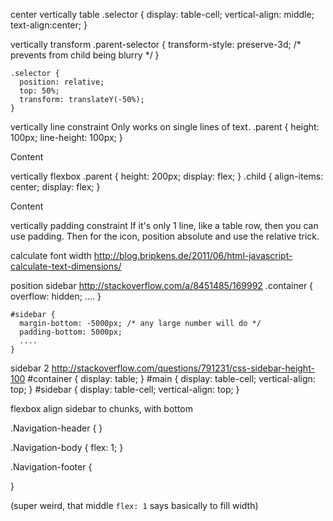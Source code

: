 
center
  vertically table
    .selector {
      display: table-cell;
      vertical-align: middle;
      text-align:center;
    }

  vertically transform
    .parent-selector {
      transform-style: preserve-3d; /* prevents from child being blurry */
    }

    .selector {
      position: relative;
      top: 50%;
      transform: translateY(-50%);
    }

  vertically line
    constraint Only works on single lines of text.
    .parent {
      height: 100px;
      line-height: 100px;
    }
    <div class="parent">
      <p>Content</p>
    </div>

  vertically flexbox
    .parent {
      height: 200px;
      display: flex;
    }
    .child {
      align-items: center;
      display: flex;
    }
    <div class="parent">
      <p class="child">Content</p>
    </div>

  vertically padding
    constraint If it's only 1 line, like a table row, then you can use padding. Then for the icon, position absolute and use the relative trick.

calculate
  font width
    http://blog.bripkens.de/2011/06/html-javascript-calculate-text-dimensions/

position
  sidebar
    http://stackoverflow.com/a/8451485/169992
    .container { 
      overflow: hidden; 
      .... 
    } 

    #sidebar { 
      margin-bottom: -5000px; /* any large number will do */
      padding-bottom: 5000px; 
      .... 
    } 

  sidebar 2
    http://stackoverflow.com/questions/791231/css-sidebar-height-100
    #container {
    display: table;
    }
    #main {
    display: table-cell;
    vertical-align: top;
    }
    #sidebar {
    display: table-cell;
    vertical-align: top;
    } 

flexbox align sidebar to chunks, with bottom
    
  .Navigation-header {
  }

  .Navigation-body {
    flex: 1;
  }

  .Navigation-footer {
    
  }

  (super weird, that middle `flex: 1` says basically to fill width)
